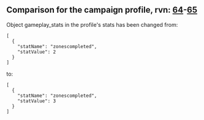 ## Comparison for the campaign profile, rvn: [64](https://github.com/PRO100KatYT/FortniteProfileRevisions/tree/main/profiles/campaign/64%20campaign.json)-[65](https://github.com/PRO100KatYT/FortniteProfileRevisions/tree/main/profiles/campaign/65%20campaign.json)

Object gameplay_stats in the profile's stats has been changed from:

```
[
  {
    "statName": "zonescompleted",
    "statValue": 2
  }
]
```

to:

```
[
  {
    "statName": "zonescompleted",
    "statValue": 3
  }
]
```

<br><br>
